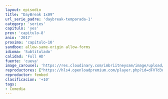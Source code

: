 ```yaml
---
layout: episodio
title: "DayBreak 1x09"
url_serie_padre: 'daybreak-temporada-1'
category: 'series'
capitulo: 'yes'
prev: 'capitulo-8'
anio: '2017'
proximo: 'capitulo-10'
sandbox: allow-same-origin allow-forms
idioma: 'Subtitulado'
calidad: 'Full HD'
fuente: 'cueva'
image_carousel: 'https://res.cloudinary.com/imbriitneysam/image/upload/v1546638640/casa-papel-1-poster-min.jpg'
reproductores: ["https://hls4.openloadpremium.com/player.php?id=dFVTd3dyMXN5dVJENEh0cUNJN0JuSEFZVi9iMVJ3NEp5b0lxa2lCdDdPc1doT2k4clBLdWpPVWRuZ2FSZnpxR0w0UjJ3ZEdsSm12TitkVGQvbUYyYkE9PQ&sub=https://sub.cuevana2.io/vtt-sub/sub7/Daybreak.S01E09.vtt","https://player.cuevana2.io/irgotoolp.php?url=eTllbW9hZHpYNURLejlaalg2T3BsYy9PMHNTV29hYWVuY3JYMEpHVm9LRm9uWlRYbTVKL201K3hmY2lRMEphbmFRPT0&sub=https://sub.cuevana2.io/vtt-sub/sub7/Daybreak.S01E09.vtt","https://tutumeme.net/embed/player.php?u=bXQ3ajJOaW1wcFRGcEs2VW5XRGExTlRPMytmUnc3bHVwcWhoenVIUjI5SHF5TlNwc0taaG1jN2gwZHZSNTlIRHVhV2tZWitkNUtDVDNOL1ZvYW1rYjJabW9LQ1o"]
reproductor: fembed
clasificacion: '+10'
tags:
- Comedia
---
```












